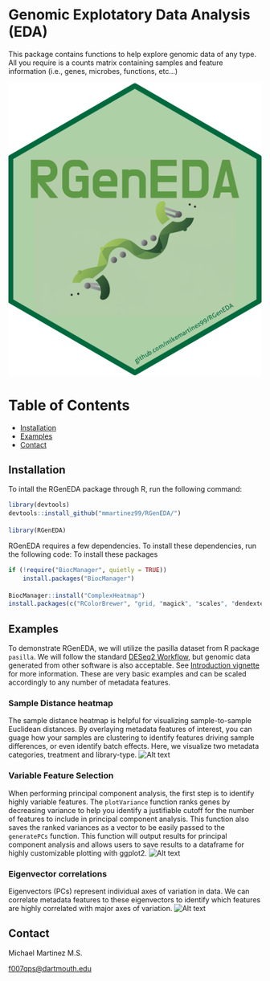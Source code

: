 # Genomic Explotatory Data Analysis (EDA) 
This package contains functions to help explore genomic data of any type. All you require is a counts matrix containing samples and feature information (i.e., genes, microbes, functions, etc...)

![Alt text](/img/RGenEDA_hex.png)

# Table of Contents
- [Installation](#installation)
- [Examples](#examples)
- [Contact](#contact)

## Installation
To intall the RGenEDA package through R, run the following command:

```r
library(devtools)
devtools::install_github("mmartinez99/RGenEDA/")

library(RGenEDA)

```

RGenEDA requires a few dependencies. To install these dependencies, run the following code: 
To install these packages
```r
if (!require("BiocManager", quietly = TRUE))
    install.packages("BiocManager")

BiocManager::install("ComplexHeatmap")
install.packages(c("RColorBrewer", "grid, "magick", "scales", "dendextend", "pheatmap"))
```
## Examples
To demonstrate RGenEDA, we will utilize the pasilla dataset from R package `pasilla`. We will follow the standard [DESeq2 Workflow](https://www.bioconductor.org/packages/release/bioc/vignettes/DESeq2/inst/doc/DESeq2.html), but genomic data generated from other software is also acceptable. See [Introduction vignette](https://github.com/mikemartinez99/RGenEDA/blob/main/vignettes/introduction.Rmd) for more information. These are very basic examples and can be scaled accordingly to any number of metadata features.

### Sample Distance heatmap
The sample distance heatmap is helpful for visualizing sample-to-sample Euclidean distances. By overlaying metadata features of interest, you can guage how your samples are clustering to identify features driving sample differences, or even identify batch effects. Here, we visualize two metadata categories, treatment and library-type. 
![Alt text](img/Sample_Distance_HM.tiff)

### Variable Feature Selection
When performing principal component analysis, the first step is to identify highly variable features. The `plotVariance` function ranks genes by decreasing variance to help you identify a justifiable cutoff for the number of features to include in principal component analysis. This function also saves the ranked variances as a vector to be easily passed to the `generatePCs` function. This function will output results for principal component analysis and allows users to save results to a dataframe for highly customizable plotting with ggplot2.
![Alt text](img/Variable_Features.tiff)

### Eigenvector correlations
Eigenvectors (PCs) represent individual axes of variation in data. We can correlate metadata features to these eigenvectors to identify which features are highly correlated with major axes of variation. 
![Alt text](img/EigenCorrelations.tiff)

## Contact
Michael Martinez M.S.

f007qps@dartmouth.edu

